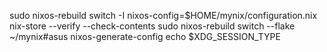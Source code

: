 sudo nixos-rebuild switch -I nixos-config=$HOME/mynix/configuration.nix
nix-store --verify --check-contents
sudo nixos-rebuild switch --flake ~/mynix#asus
nixos-generate-config
echo $XDG_SESSION_TYPE